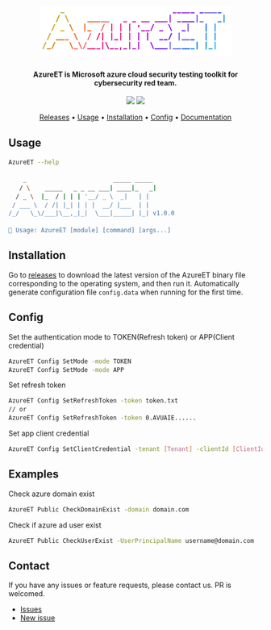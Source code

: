 <h1 align="center">
  <img src="static/logo.png" alt="AzureET" width="380px">
  <br>
</h1>

<h4 align="center">
    AzureET is Microsoft azure cloud security testing toolkit for cybersecurity red team.
</h4>

<p align="center">
<a href="https://github.com/wat4r/AzureET/issues"><img src="https://img.shields.io/badge/contributions-welcome-brightgreen.svg?style=flat"></a>
<a href="https://github.com/wat4r/AzureET/releases"><img src="https://img.shields.io/github/release/wat4r/AzureET"></a>
</p>

<p align="center">
  <!-- <a href="#features">Features</a> • -->
  <a href="https://github.com/wat4r/AzureET/releases">Releases</a> •
  <a href="#usage">Usage</a> •
  <a href="#installation">Installation</a> •
  <a href="#config">Config</a> •
  <a href="https://wat4r.github.io/AzureET/">Documentation</a>
</p>

## Usage
```sh
AzureET --help

    _                        _____ _____
   / \    _____   _ _ __ ___| ____|_   _|
  / _ \  |_  / | | | '__/ _ \  _|   | |
 / ___ \  / /| |_| | | |  __/ |___  | |
/_/   \_\/___|\__,_|_|  \___|_____| |_| v1.0.0

🎉 Usage: AzureET [module] [command] [args...]
```

## Installation
Go to [releases](https://github.com/wat4r/AzureET/releases) to download the latest version of the AzureET binary file corresponding to the operating system, and then run it. Automatically generate configuration file `config.data` when running for the first time.


## Config
Set the authentication mode to TOKEN(Refresh token) or APP(Client credential)
```sh
AzureET Config SetMode -mode TOKEN
AzureET Config SetMode -mode APP
```

Set refresh token
```sh
AzureET Config SetRefreshToken -token token.txt
// or
AzureET Config SetRefreshToken -token 0.AVUAIE......
```

Set app client credential
```sh
AzureET Config SetClientCredential -tenant [Tenant] -clientId [ClientId] -secret [ClientSecret]
```

## Examples
Check azure domain exist
```sh
AzureET Public CheckDomainExist -domain domain.com
```

Check if azure ad user exist
```sh
AzureET Public CheckUserExist -UserPrincipalName username@domain.com
```

## Contact
If you have any issues or feature requests, please contact us. PR is welcomed.
 - [Issues](https://github.com/wat4r/AzureET/issues)
 - [New issue](https://github.com/wat4r/AzureET/issues/new)
